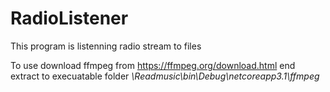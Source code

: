 # RadioListener
This program is listenning radio stream to files

To use download ffmpeg from https://ffmpeg.org/download.html
end extract to execuatable folder *\Readmusic\bin\Debug\netcoreapp3.1\ffmpeg*
